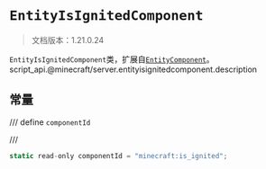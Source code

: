 # `EntityIsIgnitedComponent`

> 文档版本：1.21.0.24

`EntityIsIgnitedComponent`类，扩展自[`EntityComponent`](./entitycomponent.md)。script_api.@minecraft/server.entityisignitedcomponent.description

## 常量

/// define
`componentId`


///

```js
static read-only componentId = "minecraft:is_ignited";
```

